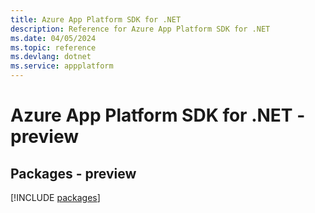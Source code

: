 ```yaml
---
title: Azure App Platform SDK for .NET
description: Reference for Azure App Platform SDK for .NET
ms.date: 04/05/2024
ms.topic: reference
ms.devlang: dotnet
ms.service: appplatform
---
```

# Azure App Platform SDK for .NET - preview
## Packages - preview
[!INCLUDE [packages](app-platform-index.md)]
